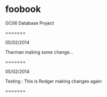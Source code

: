 foobook
=======

GC06 Database Project

=======

05/02/2014

Tharman making some change...

=======

05/02/2014

Testing : This is Rodger making changes again

=======
